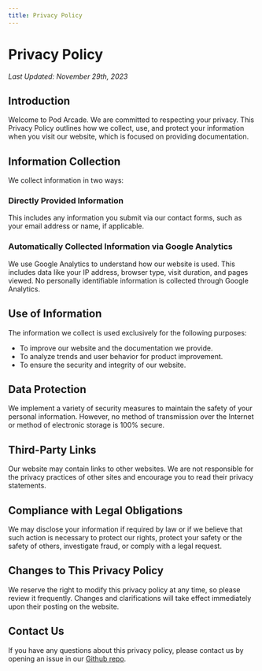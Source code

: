 ```yaml
---
title: Privacy Policy
---
```


# Privacy Policy

_Last Updated: November 29th, 2023_

## Introduction

Welcome to Pod Arcade. We are committed to respecting your privacy. This Privacy Policy outlines how we collect, use, and protect your information when you visit our website, which is focused on providing documentation.

## Information Collection

We collect information in two ways:

### Directly Provided Information
This includes any information you submit via our contact forms, such as your email address or name, if applicable.

### Automatically Collected Information via Google Analytics
We use Google Analytics to understand how our website is used. This includes data like your IP address, browser type, visit duration, and pages viewed. No personally identifiable information is collected through Google Analytics.

## Use of Information

The information we collect is used exclusively for the following purposes:
- To improve our website and the documentation we provide.
- To analyze trends and user behavior for product improvement.
- To ensure the security and integrity of our website.

## Data Protection

We implement a variety of security measures to maintain the safety of your personal information. However, no method of transmission over the Internet or method of electronic storage is 100% secure.

## Third-Party Links

Our website may contain links to other websites. We are not responsible for the privacy practices of other sites and encourage you to read their privacy statements.

## Compliance with Legal Obligations

We may disclose your information if required by law or if we believe that such action is necessary to protect our rights, protect your safety or the safety of others, investigate fraud, or comply with a legal request.

## Changes to This Privacy Policy

We reserve the right to modify this privacy policy at any time, so please review it frequently. Changes and clarifications will take effect immediately upon their posting on the website.

## Contact Us

If you have any questions about this privacy policy, please contact us by opening an issue in our [Github repo](https://github.com/pod-arcade/pod-arcade).